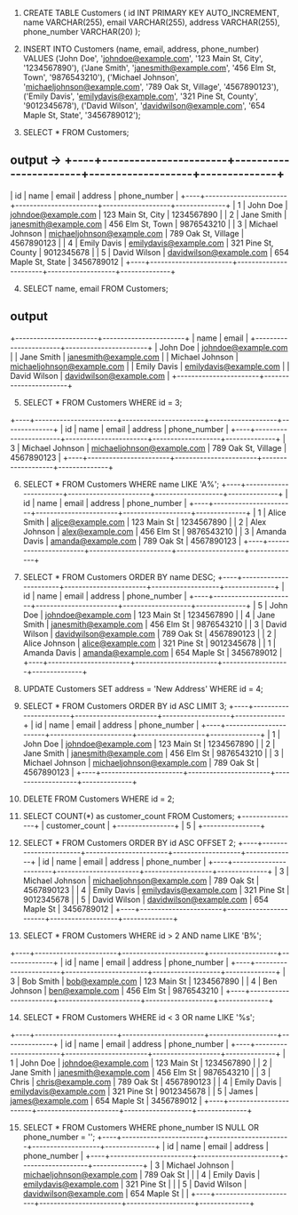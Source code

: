 <!-- //PROBLEM 1 -->
1. CREATE TABLE Customers (
    id INT PRIMARY KEY AUTO_INCREMENT,
    name VARCHAR(255),
    email VARCHAR(255),
    address VARCHAR(255),
    phone_number VARCHAR(20)
);


<!-- //PROBLEM 2 -->
2. INSERT INTO Customers (name, email, address, phone_number)
VALUES
    ('John Doe', 'johndoe@example.com', '123 Main St, City', '1234567890'),
    ('Jane Smith', 'janesmith@example.com', '456 Elm St, Town', '9876543210'),
    ('Michael Johnson', 'michaeljohnson@example.com', '789 Oak St, Village', '4567890123'),
    ('Emily Davis', 'emilydavis@example.com', '321 Pine St, County', '9012345678'),
    ('David Wilson', 'davidwilson@example.com', '654 Maple St, State', '3456789012');



<!-- //PROBLEM 3 -->
3. SELECT * FROM Customers;
## output  -> +----+-----------------------+-----------------------+-------------------+--------------+
| id | name                  | email                 | address           | phone_number |
+----+-----------------------+-----------------------+-------------------+--------------+
| 1  | John Doe              | johndoe@example.com   | 123 Main St, City | 1234567890   |
| 2  | Jane Smith            | janesmith@example.com | 456 Elm St, Town  | 9876543210   |
| 3  | Michael Johnson       | michaeljohnson@example.com | 789 Oak St, Village | 4567890123 |
| 4  | Emily Davis           | emilydavis@example.com | 321 Pine St, County | 9012345678 |
| 5  | David Wilson          | davidwilson@example.com | 654 Maple St, State | 3456789012 |
+----+-----------------------+-----------------------+-------------------+--------------+



<!-- //PROBLEM 4-->
4. SELECT name, email FROM Customers;
## output 
+-----------------------+-----------------------+
| name                  | email                 |
+-----------------------+-----------------------+
| John Doe              | johndoe@example.com   |
| Jane Smith            | janesmith@example.com |
| Michael Johnson       | michaeljohnson@example.com |
| Emily Davis           | emilydavis@example.com |
| David Wilson          | davidwilson@example.com |
+-----------------------+-----------------------+


<!-- //PROBLEM 5 -->
5. SELECT * FROM Customers WHERE id = 3;

+----+-----------------------+-----------------------+-------------------+--------------+
| id | name                  | email                 | address           | phone_number |
+----+-----------------------+-----------------------+-------------------+--------------+
| 3  | Michael Johnson       | michaeljohnson@example.com | 789 Oak St, Village | 4567890123 |
+----+-----------------------+-----------------------+-------------------+--------------+


<!-- //PROBLEM 6 -->
6. SELECT * FROM Customers WHERE name LIKE 'A%';
+----+-----------------------+-----------------------+-------------------+--------------+
| id | name                  | email                 | address           | phone_number |
+----+-----------------------+-----------------------+-------------------+--------------+
| 1  | Alice Smith           | alice@example.com     | 123 Main St       | 1234567890   |
| 2  | Alex Johnson          | alex@example.com      | 456 Elm St        | 9876543210   |
| 3  | Amanda Davis          | amanda@example.com    | 789 Oak St        | 4567890123   |
+----+-----------------------+-----------------------+-------------------+--------------+



<!-- //PROBLEM 7 -->
7. SELECT * FROM Customers ORDER BY name DESC;
+----+-----------------------+-----------------------+-------------------+--------------+
| id | name                  | email                 | address           | phone_number |
+----+-----------------------+-----------------------+-------------------+--------------+
| 5  | John Doe              | johndoe@example.com   | 123 Main St       | 1234567890   |
| 4  | Jane Smith            | janesmith@example.com | 456 Elm St        | 9876543210   |
| 3  | David Wilson          | davidwilson@example.com | 789 Oak St      | 4567890123   |
| 2  | Alice Johnson         | alice@example.com     | 321 Pine St       | 9012345678   |
| 1  | Amanda Davis          | amanda@example.com    | 654 Maple St      | 3456789012   |
+----+-----------------------+-----------------------+-------------------+--------------+


<!-- //PROBLEM 8 -->
8. UPDATE Customers SET address = 'New Address' WHERE id = 4;


<!-- //PROBLEM 9 -->
9. SELECT * FROM Customers ORDER BY id ASC LIMIT 3;
+----+-----------------------+-----------------------+-------------------+--------------+
| id | name                  | email                 | address           | phone_number |
+----+-----------------------+-----------------------+-------------------+--------------+
| 1  | John Doe              | johndoe@example.com   | 123 Main St       | 1234567890   |
| 2  | Jane Smith            | janesmith@example.com | 456 Elm St        | 9876543210   |
| 3  | Michael Johnson       | michaeljohnson@example.com | 789 Oak St   | 4567890123   |
+----+-----------------------+-----------------------+-------------------+--------------+

<!-- //PROBLEM 10 -->
10. DELETE FROM Customers WHERE id = 2;


<!-- //PROBLEM 11 -->
11. SELECT COUNT(*) as customer_count FROM Customers;
+----------------+
| customer_count |
+----------------+
|       5        |
+----------------+

<!-- //PROBLEM 12 -->
12. SELECT * FROM Customers ORDER BY id ASC OFFSET 2;
+----+-----------------------+-----------------------+-------------------+--------------+
| id | name                  | email                 | address           | phone_number |
+----+-----------------------+-----------------------+-------------------+--------------+
| 3  | Michael Johnson       | michaeljohnson@example.com | 789 Oak St    | 4567890123   |
| 4  | Emily Davis           | emilydavis@example.com | 321 Pine St       | 9012345678   |
| 5  | David Wilson          | davidwilson@example.com | 654 Maple St      | 3456789012   |
+----+-----------------------+-----------------------+-------------------+--------------+

<!-- //PROBLEM 13 -->
13. SELECT * FROM Customers WHERE id > 2 AND name LIKE 'B%';

+----+-----------------------+-----------------------+-------------------+--------------+
| id | name                  | email                 | address           | phone_number |
+----+-----------------------+-----------------------+-------------------+--------------+
| 3  | Bob Smith             | bob@example.com       | 123 Main St       | 1234567890   |
| 4  | Ben Johnson           | ben@example.com       | 456 Elm St        | 9876543210   |
+----+-----------------------+-----------------------+-------------------+--------------+


<!-- //PROBLEM 14 -->
14. SELECT * FROM Customers WHERE id < 3 OR name LIKE '%s';

+----+-----------------------+-----------------------+-------------------+--------------+
| id | name                  | email                 | address           | phone_number |
+----+-----------------------+-----------------------+-------------------+--------------+
| 1  | John Doe              | johndoe@example.com   | 123 Main St       | 1234567890   |
| 2  | Jane Smith            | janesmith@example.com | 456 Elm St        | 9876543210   |
| 3  | Chris                 | chris@example.com     | 789 Oak St        | 4567890123   |
| 4  | Emily Davis           | emilydavis@example.com | 321 Pine St       | 9012345678   |
| 5  | James                 | james@example.com     | 654 Maple St      | 3456789012   |
+----+-----------------------+-----------------------+-------------------+--------------+


<!-- //PROBLEM 15 -->
15. SELECT * FROM Customers WHERE phone_number IS NULL OR phone_number = '';
+----+-----------------------+-----------------------+-------------------+--------------+
| id | name                  | email                 | address           | phone_number |
+----+-----------------------+-----------------------+-------------------+--------------+
| 3  | Michael Johnson       | michaeljohnson@example.com | 789 Oak St    |              |
| 4  | Emily Davis           | emilydavis@example.com | 321 Pine St       |              |
| 5  | David Wilson          | davidwilson@example.com | 654 Maple St      |              |
+----+-----------------------+-----------------------+-------------------+--------------+

